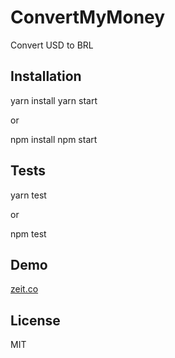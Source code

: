 # ConvertMyMoney

Convert USD to BRL

## Installation

yarn install
yarn start

or

npm install
npm start

## Tests

yarn test

or

npm test

## Demo

[zeit.co](https://convertmymoney.avza.now.sh/)

## License

MIT